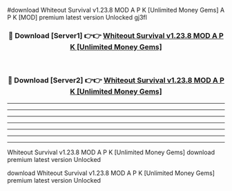 #download Whiteout Survival v1.23.8 MOD A P K [Unlimited Money Gems]  A P K [MOD] premium latest version Unlocked gj3fl 



<div align="center">
<h3>🔴 Download [Server1] 👉👉 <a href="https://apkdownload2.web.app/">Whiteout Survival v1.23.8 MOD A P K [Unlimited Money Gems] </a></h3><br>

<h3>🔴 Download [Server2] 👉👉 <a href="https://apkdownload2.web.app/">Whiteout Survival v1.23.8 MOD A P K [Unlimited Money Gems] </a></h3>
</div>





----------------------------------------------------------

----------------------------------------------------------

----------------------------------------------------------

----------------------------------------------------------

----------------------------------------------------------

----------------------------------------------------------

----------------------------------------------------------

Whiteout Survival v1.23.8 MOD A P K [Unlimited Money Gems]  download premium latest version Unlocked

download Whiteout Survival v1.23.8 MOD A P K [Unlimited Money Gems]  premium latest version Unlocked
